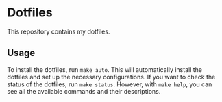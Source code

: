 # Dotfiles

This repository contains my dotfiles.

## Usage 

To install the dotfiles, run `make auto`. This will automatically install the dotfiles and set up the necessary configurations. If you want to check the status of the dotfiles, run `make status`. However, with `make help`, you can see all the available commands and their descriptions.
